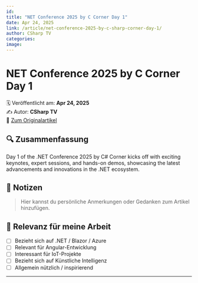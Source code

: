 ```yaml
---
id: 
title: "NET Conference 2025 by C Corner Day 1"
date: Apr 24, 2025
link: /article/net-conference-2025-by-c-sharp-corner-day-1/
author: CSharp TV
categories: 
image: 
---
```


# NET Conference 2025 by C Corner Day 1

🗓️ Veröffentlicht am: **Apr 24, 2025**  
✍️ Autor: **CSharp TV**  
🔗 [Zum Originalartikel](/article/net-conference-2025-by-c-sharp-corner-day-1/)

## 🔍 Zusammenfassung

Day 1 of the .NET Conference 2025 by C# Corner kicks off with exciting keynotes, expert sessions, and hands-on demos, showcasing the latest advancements and innovations in the .NET ecosystem.

## 📌 Notizen

> Hier kannst du persönliche Anmerkungen oder Gedanken zum Artikel hinzufügen.

## 🧠 Relevanz für meine Arbeit

- [ ] Bezieht sich auf .NET / Blazor / Azure
- [ ] Relevant für Angular-Entwicklung
- [ ] Interessant für IoT-Projekte
- [ ] Bezieht sich auf Künstliche Intelligenz
- [ ] Allgemein nützlich / inspirierend

---
